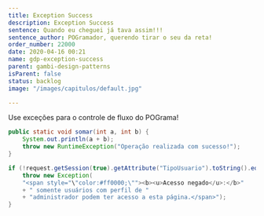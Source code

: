```yaml
---
title: Exception Success
description: Exception Success
sentence: Quando eu cheguei já tava assim!!!
sentence_author: POGramador, querendo tirar o seu da reta!
order_number: 22000
date: 2020-04-16 00:21
name: gdp-exception-success
parent: gambi-design-patterns
isParent: false
status: backlog
image: "/images/capitulos/default.jpg"

---
```

Use exceções para o controle de fluxo do POGrama!

```java
public static void somar(int a, int b) {
    System.out.println(a + b);
    throw new RuntimeException("Operação realizada com sucesso!");
}
```

```java
if (!request.getSession(true).getAttribute("TipoUsuario").toString().equals("1")) {
    throw new Exception(
    "<span style="\"color:#ff0000;\""><b><u>Acesso negado</u>:</b>"
    + " somente usuários com perfil de "
    + "administrador podem ter acesso a esta página.</span>");
}
```
